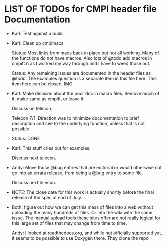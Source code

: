 LIST OF TODOs for CMPI header file Documentation
================================================

* Karl: Test against a build.

* Karl: Clean up cmpimacs.

  Status: Most links from macs back in place but not all working.  Many of the
  functions do not have macros.  Also lots of @todo add macros in cmpift.h
  as I worked my way through and I have to weed those out.

  Status: Any remaining issues are documented in the header files as @todo.
  The Examples question is a separate item in this file here.
  This item here can be closed, IMO.

* Karl: Make decision about the poor doc in macro files. Remove much of it, make
  same as cmpift, or leave it.

  Discuss on telecon.

  Telecon 7/1: Direction was to minimize documentation to brief description and
  see to the underlying function, unless that is not possible.

  Status: DONE

* Karl: This stuff cries out for examples.

  Discuss next telecon.

* Andy: Move those @bug entries that are editorial or would otherwise not go
  into an errata release, from being a @bug entry to some file.

  Discuss next telecon.

* NOTE: The close date for this work is actually shortly before the final release
  of the spec at end of July.

* Both: figure out how we can get this mess of files into a web without
  uploading the many hundreds of files. Or into the wiki with the same issue.
  The manual upload tools these sites offer are not really logical for this
  large set of files that may change from time to time.

  Andy: I looked at readthedocs.org, and while not officially supported yet, it
  seems to be possible to use Doxygen there. They clone the repo 